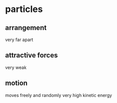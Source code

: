 # particles
## arrangement
very far apart

## attractive forces
very weak

## motion
moves freely and randomly
very high kinetic energy